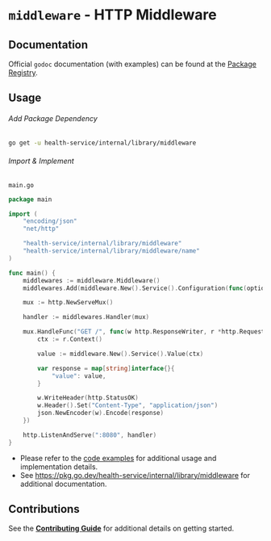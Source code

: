 # `middleware` - HTTP Middleware

## Documentation

Official `godoc` documentation (with examples) can be found at the [Package Registry](https://pkg.go.dev/health-service/internal/library/middleware).

## Usage

###### Add Package Dependency

```bash
go get -u health-service/internal/library/middleware
```

###### Import & Implement

`main.go`

```go
package main

import (
    "encoding/json"
    "net/http"

    "health-service/internal/library/middleware"
    "health-service/internal/library/middleware/name"
)

func main() {
    middlewares := middleware.Middleware()
    middlewares.Add(middleware.New().Service().Configuration(func(options *name.Settings) { options.Service = "example-service-name" }).Middleware)

    mux := http.NewServeMux()

    handler := middlewares.Handler(mux)

    mux.HandleFunc("GET /", func(w http.ResponseWriter, r *http.Request) {
        ctx := r.Context()

        value := middleware.New().Service().Value(ctx)

        var response = map[string]interface{}{
            "value": value,
        }

        w.WriteHeader(http.StatusOK)
        w.Header().Set("Content-Type", "application/json")
        json.NewEncoder(w).Encode(response)
    })

    http.ListenAndServe(":8080", handler)
}
```

- Please refer to the [code examples](example_test.go) for additional usage and implementation details.
- See https://pkg.go.dev/health-service/internal/library/middleware for additional documentation.

## Contributions

See the [**Contributing Guide**](CONTRIBUTING.md) for additional details on getting started.

